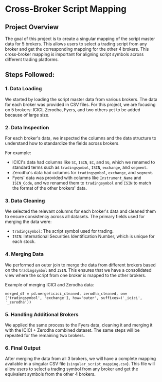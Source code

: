 <!DOCTYPE html>
<html>
<head>
<!--     <title>Cross-Broker Script Mapping</title> -->
</head>
<body>

<h1>Cross-Broker Script Mapping</h1>

<h2>Project Overview</h2>
<p>The goal of this project is to create a singular mapping of the script master data for 5 brokers. This allows users to select a trading script from any broker and get the corresponding mapping for the other 4 brokers. This cross-broker mapping is important for aligning script symbols across different trading platforms.</p>

<h2>Steps Followed:</h2>

<h3>1. Data Loading</h3>
<p>We started by loading the script master data from various brokers. The data for each broker was provided in CSV files. For this project, we are focusing on 5 brokers: ICICI, Zerodha, Fyers, and two others yet to be added because of large size.</p>

<h3>2. Data Inspection</h3>
<p>For each broker's data, we inspected the columns and the data structure to understand how to standardize the fields across brokers.</p>

<p>For example:</p>
<ul>
    <li>ICICI's data had columns like <code>SC</code>, <code>ISIN</code>, <code>EC</code>, and <code>SG</code>, which we renamed to standard terms such as <code>tradingsymbol</code>, <code>ISIN</code>, <code>exchange</code>, and <code>segment</code>.</li>
    <li>Zerodha's data had columns for <code>tradingsymbol</code>, <code>exchange</code>, and <code>segment</code>.</li>
    <li>Fyers' data was provided with columns like <code>Instrument_Name</code> and <code>ISIN_Code</code>, and we renamed them to <code>tradingsymbol</code> and <code>ISIN</code> to match the format of the other brokers' data.</li>
</ul>

<h3>3. Data Cleaning</h3>
<p>We selected the relevant columns for each broker's data and cleaned them to ensure consistency across all datasets. The primary fields used for merging the data were:</p>
<ul>
    <li><code>tradingsymbol</code>: The script symbol used for trading.</li>
    <li><code>ISIN</code>: International Securities Identification Number, which is unique for each stock.</li>
</ul>

<h3>4. Merging Data</h3>
<p>We performed an outer join to merge the data from different brokers based on the <code>tradingsymbol</code> and <code>ISIN</code>. This ensures that we have a consolidated view where the script from one broker is mapped to the other brokers.</p>

<p>Example of merging ICICI and Zerodha data:</p>
<pre>
<code>merged_df = pd.merge(icici_cleaned, zerodha_cleaned, on=['tradingsymbol', 'exchange'], how='outer', suffixes=('_icici', '_zerodha'))</code>
</pre>

<h3>5. Handling Additional Brokers</h3>
<p>We applied the same process to the Fyers data, cleaning it and merging it with the ICICI + Zerodha combined dataset. The same steps will be repeated for the remaining two brokers.</p>

<h3>6. Final Output</h3>
<p>After merging the data from all 3 brokers, we will have a complete mapping available in a singular CSV file (<code>singular_script_mapping.csv</code>). This file will allow users to select a trading symbol from any broker and get the equivalent symbols from the other 4 brokers.</p>

</body>
</html>
